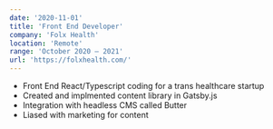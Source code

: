 ```yaml
---
date: '2020-11-01'
title: 'Front End Developer'
company: 'Folx Health'
location: 'Remote'
range: 'October 2020 – 2021'
url: 'https://folxhealth.com/'
---
```


- Front End React/Typescript coding for a trans healthcare startup
- Created and implmented content library in Gatsby.js
- Integration with headless CMS called Butter
- Liased with marketing for content
